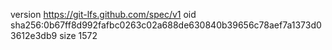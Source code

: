 version https://git-lfs.github.com/spec/v1
oid sha256:0b67ff8d992fafbc0263c02a688de630840b39656c78aef7a1373d03612e3db9
size 1572
